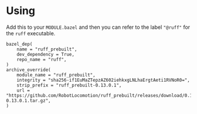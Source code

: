 <!-- SPDX-License-Identifier: MIT -->

# Using

Add this to your `MODULE.bazel` and then you can refer to the label `"@ruff"`
for the `ruff` executable.


```bzl
bazel_dep(
    name = "ruff_prebuilt",
    dev_dependency = True,
    repo_name = "ruff",
)
archive_override(
    module_name = "ruff_prebuilt",
    integrity = "sha256-if1EuMaZTepzAZ602iehkxgLNLhaErgtAeti1RVNoR0=",
    strip_prefix = "ruff_prebuilt-0.13.0.1",
    url = "https://github.com/RobotLocomotion/ruff_prebuilt/releases/download/0.13.0.1/ruff_prebuilt-0.13.0.1.tar.gz",
)
```
